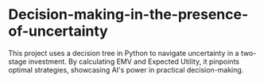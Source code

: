 # Decision-making-in-the-presence-of-uncertainty
This project uses a decision tree in Python to navigate uncertainty in a two-stage investment. By calculating EMV and Expected Utility, it pinpoints optimal strategies, showcasing AI's power in practical decision-making.

